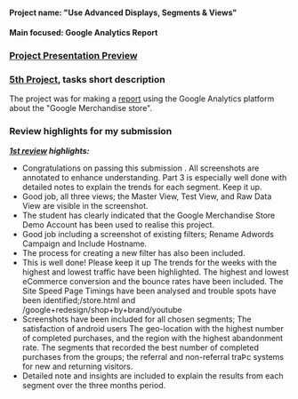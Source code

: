 #### Project name: "Use Advanced Displays, Segments & Views"
#### Main focused: Google Analytics Report
### [Project Presentation Preview](https://cutt.ly/5th-Project-Use-Advanced-Displays-Segments-Views_Presentation-Preview)
### [5th Project](https://cutt.ly/5th-Project-Use-Advanced-Displays-Segments-Views_Presentation-Preview), tasks short description

 The project was for making a [report](https://cutt.ly/5th-Project-Use-Advanced-Displays-Segments-Views_Presentation-Preview) using the Google Analytics platform about the "Google Merchandise store".

### Review highlights for my submission

*__[1st review](https://cutt.ly/5th-Project-Use-Advanced-Displays-Segments-Views_Review) highlights:__*

- Congratulations on passing this submission . All screenshots are annotated to enhance understanding. Part 3 is especially
well done with detailed notes to explain the trends for each segment. Keep it up.
- Good job, all three views; the Master View, Test View, and Raw Data View are visible in the screenshot.
- The student has clearly indicated that the Google Merchandise Store Demo Account has been used to realise
this project.
- Good job including a screenshot of existing filters; Rename Adwords Campaign and Include Hostname.
- The process for creating a new filter has also been included.
- This is well done! Please keep it up
The trends for the weeks with the highest and lowest traffic have been highlighted.
The highest and lowest eCommerce conversion and the bounce rates have been included.
The Site Speed Page Timings have been analysed and trouble spots have been identified;/store.html
and /google+redesign/shop+by+brand/youtube
- Screenshots have been included for all chosen segments;
The satisfaction of android users
The geo-location with the highest number of completed purchases, and the region with the highest
abandonment rate.
The segments that recorded the best number of completed purchases from the groups; the referral and
non-referral traÞc systems for new and returning visitors.
- Detailed note and insights are included to explain the results from each segment over the three months
period.
